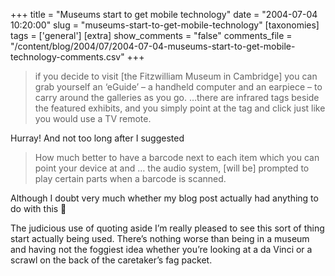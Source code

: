 +++
title = "Museums start to get mobile technology"
date = "2004-07-04 10:20:00"
slug = "museums-start-to-get-mobile-technology"
[taxonomies]
tags = ['general']
[extra]
show_comments = "false"
comments_file = "/content/blog/2004/07/2004-07-04-museums-start-to-get-mobile-technology-comments.csv"
+++

> if you decide to visit \[the Fitzwilliam Museum in Cambridge\] you can grab yourself an ‘eGuide’ – a handheld computer and an earpiece – to carry around the galleries as you go. …there are infrared tags beside the featured exhibits, and you simply point at the tag and click just like you would use a TV remote.

Hurray! And not too long after I suggested

> How much better to have a barcode next to each item which you can point your device at and … the audio system, \[will be\] prompted to play certain parts when a barcode is scanned.

Although I doubt very much whether my blog post actually had anything to do with this 🙂

The judicious use of quoting aside I’m really pleased to see this sort of thing start actually being used. There’s nothing worse than being in a museum and having not the foggiest idea whether you’re looking at a da Vinci or a scrawl on the back of the caretaker’s fag packet.
